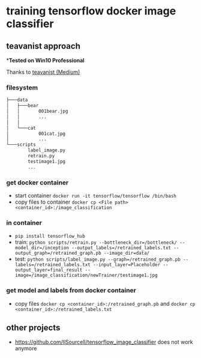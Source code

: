 # training tensorflow docker image classifier

## teavanist approach
***Tested on Win10 Professional**

Thanks to [teavanist (Medium)](https://medium.com/@teavanist/image-classification-using-tensorflow-on-docker-windows-bd7824b05fee)  

### filesystem
```bash
├───data
│   ├───bear
│   │       001bear.jpg
│   │       ...
│   │
│   └───cat
│           001cat.jpg
│           ...
└───scripts
        label_image.py
        retrain.py
        testimage1.jpg
        ...
```
### get docker container

- start container ```docker run -it tensorflow/tensorflow /bin/bash```
- copy files to container ```docker cp <File path> <container_id>:/image_classification```

### in container
- ```pip install tensorflow_hub```
- train: ```python scripts/retrain.py --bottleneck_dir=/bottleneck/ --model_dir=/inception --output_labels=/retrained_labels.txt --output_graph=/retrained_graph.pb --image_dir=data/```
- test: ```python scripts/label_image.py --graph=/retrained_graph.pb --labels=/retrained_labels.txt --input_layer=Placeholder --output_layer=final_result --image=/image_classification/newTrainer/testimage1.jpg```

### get model and labels from docker container
- copy files ```docker cp <container_id>:/retrained_graph.pb``` and ```docker cp <container_id>:/retrained_labels.txt```

## other projects
- https://github.com/llSourcell/tensorflow_image_classifier does not work anymore